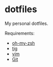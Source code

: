 # dotfiles
My personal dotfiles.  

Requirements:
 * [oh-my-zsh](https://github.com/robbyrussell/oh-my-zsh)
 * [tig](https://github.com/jonas/tig)
 * [vim](http://www.vim.org/)
 * [Git](https://git-scm.com/)
